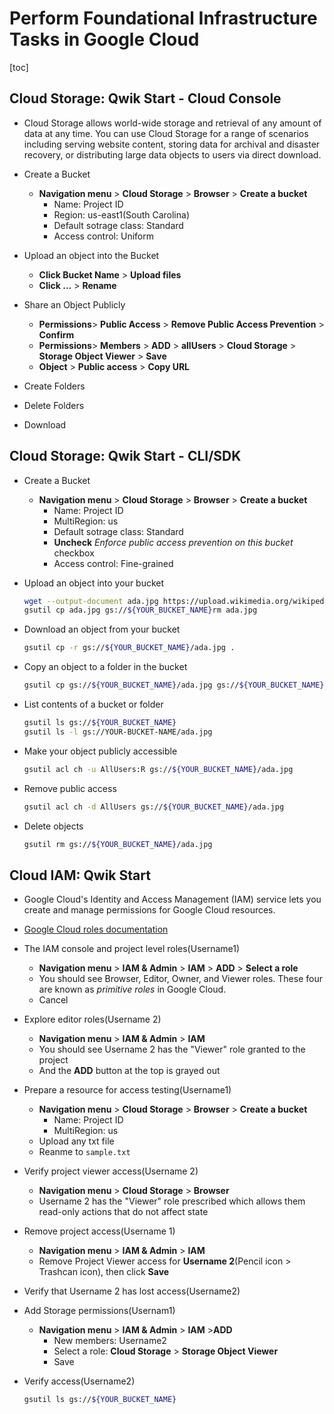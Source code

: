 # Perform Foundational Infrastructure Tasks in Google Cloud

[toc]

## Cloud Storage: Qwik Start - Cloud Console

- Cloud Storage allows world-wide storage and retrieval of any amount of data at any time. You can use Cloud Storage for a range of scenarios including serving website content, storing data for archival and disaster recovery, or distributing large data objects to users via direct download.
- Create a Bucket
  - **Navigation menu** > **Cloud Storage** > **Browser** > **Create a bucket**
    - Name: Project ID
    - Region: us-east1(South Carolina)
    - Default sotrage class: Standard
    - Access control: Uniform

- Upload an object into the Bucket
  - **Click Bucket Name** > **Upload files**
  - **Click ...** > **Rename**

- Share an Object Publicly
  - **Permissions**> **Public Access** > **Remove Public Access Prevention** > **Confirm**
  - **Permissions**> **Members** > **ADD** > **allUsers** > **Cloud Storage** > **Storage Object Viewer** > **Save**
  - **Object** > **Public access** > **Copy URL**
- Create Folders
- Delete Folders
- Download

## Cloud Storage: Qwik Start - CLI/SDK

- Create a Bucket

  - **Navigation menu** > **Cloud Storage** > **Browser** > **Create a bucket**
    - Name: Project ID
    - MultiRegion: us
    - Default sotrage class: Standard
    - **Uncheck** *Enforce public access prevention on this bucket* checkbox
    - Access control: Fine-grained

- Upload an object into your bucket

  ```sh
  wget --output-document ada.jpg https://upload.wikimedia.org/wikipedia/commons/thumb/a/a4/Ada_Lovelace_portrait.jpg/800px-Ada_Lovelace_portrait.jpg
  gsutil cp ada.jpg gs://${YOUR_BUCKET_NAME}rm ada.jpg
  ```

- Download an object from your bucket

  ```sh
  gsutil cp -r gs://${YOUR_BUCKET_NAME}/ada.jpg .
  ```

- Copy an object to a folder in the bucket

  ```sh
  gsutil cp gs://${YOUR_BUCKET_NAME}/ada.jpg gs://${YOUR_BUCKET_NAME}/image-folder/
  ```

- List contents of a bucket or folder

  ```sh
  gsutil ls gs://${YOUR_BUCKET_NAME}
  gsutil ls -l gs://YOUR-BUCKET-NAME/ada.jpg
  ```

- Make your object publicly accessible

  ```sh
  gsutil acl ch -u AllUsers:R gs://${YOUR_BUCKET_NAME}/ada.jpg
  ```

- Remove public access

  ```sh
  gsutil acl ch -d AllUsers gs://${YOUR_BUCKET_NAME}/ada.jpg
  ```

- Delete objects

  ```sh
  gsutil rm gs://${YOUR_BUCKET_NAME}/ada.jpg
  ```

## Cloud IAM: Qwik Start

- Google Cloud's Identity and Access Management (IAM) service lets you create and manage permissions for Google Cloud resources.

- [Google Cloud roles documentation](https://cloud.google.com/iam/docs/understanding-roles#primitive_roles)

- The IAM console and project level roles(Username1)

  - **Navigation menu** > **IAM & Admin** > **IAM** > **ADD** > **Select a role**
  - You should see Browser, Editor, Owner, and Viewer roles. These four are known as *primitive roles* in Google Cloud.
  - Cancel

- Explore editor roles(Username 2)

  - **Navigation menu** > **IAM & Admin** > **IAM**
  - You should see Username 2 has the "Viewer" role granted to the project
  - And the **ADD** button at the top is grayed out

- Prepare a resource for access testing(Username1)

  - **Navigation menu** > **Cloud Storage** > **Browser** > **Create a bucket**
    - Name: Project ID
    - MultiRegion: us
  - Upload any txt file
  - Reanme to `sample.txt`

- Verify project viewer access(Username 2)

  - **Navigation menu** > **Cloud Storage** > **Browser**
  - Username 2 has the "Viewer" role prescribed which allows them read-only actions that do not affect state

- Remove project access(Username 1)

  - **Navigation menu** > **IAM & Admin** > **IAM**
  - Remove Project Viewer access for **Username 2**(Pencil icon > Trashcan icon), then click **Save**

- Verify that Username 2 has lost access(Username2)

- Add Storage permissions(Usernam1)

  - **Navigation menu** > **IAM & Admin** > **IAM** >**ADD**
     - New members: Username2
     - Select a role: **Cloud Storage** > **Storage Object Viewer**
     - Save

- Verify access(Username2)

  ```sh
  gsutil ls gs://${YOUR_BUCKET_NAME}
  ```
